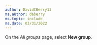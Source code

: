 ```yaml
---
author: DavidCBerry13
ms.author: daberry
ms.topic: include
ms.date: 03/31/2022
---
```

On the *All groups* page, select **New group**.
